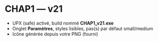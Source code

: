 # CHAP1 — v21

- UPX (safe) activé, build nommé **CHAP1_v21.exe**
- Onglet **Paramètres**, styles lisibles, pas(s) par défaut small/medium
- Icône générée depuis votre PNG (fourni)
